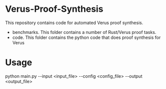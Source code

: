 # Verus-Proof-Synthesis

This repository contains code for automated Verus proof synthesis.

* benchmarks. This folder contains a number of Rust/Verus proof tasks.
* code. This folder contains the python code that does proof synthesis for Verus

# Usage

python main.py --input <input_file> --config <config_file> --output <output_file>
